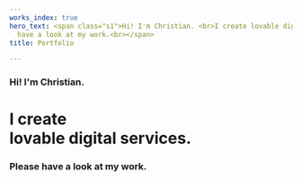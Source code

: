 ```yaml
---
works_index: true
hero_text: <span class="s1">Hi! I'm Christian. <br>I create lovable digital services.<br>Please
  have a look at my work.<br></span>
title: Portfolio

---
```

<Hero :text="$page.frontmatter.hero_text" />

### Hi! I'm Christian. 

# I create <br><span class="outline">lovable digital services.</span>

### Please have a look at my work.

  
<WorksList />